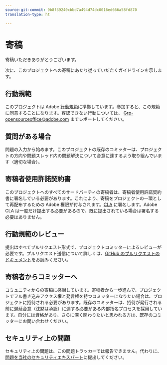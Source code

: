 ```yaml
---
source-git-commit: 9b8f39240cbbd7a494d74dc0016ed666a58fd870
translation-type: ht

---
```

# 寄稿

寄稿いただきありがとうございます。

次に、このプロジェクトへの寄稿にあたり従っていだたくガイドラインを示します。

## 行動規範

このプロジェクトは Adobe [行動規範](code-of-conduct.md)に準拠しています。参加すると、この規範に同意することになります。容認できない行動については、
[Grp-opensourceoffice@adobe.com](mailto:Grp-opensourceoffice@adobe.com) までレポートしてください。

## 質問がある場合

問題の入力から始めます。このプロジェクトの既存のコミッターは、プロジェクトの方向や問題スレッド内の問題解決について合意に達するよう取り組んでいます（適切な場合）。

## 寄稿者使用許諾契約書

このプロジェクトへのすべてのサードパーティの寄稿者は、寄稿者使用許諾契約書に署名している必要があります。これにより、寄稿をプロジェクトの一環として再配布するための Adobe 権限が付与されます。[CLA](http://opensource.adobe.com/cla.html) に署名します。Adobe CLA は一度だけ提出する必要があるので、既に提出されている場合は署名する必要はありません。

## 行動規範のレビュー

提出はすべてプルリクエスト形式で、プロジェクトコミッターによるレビューが必要です。プルリクエスト送信について詳しくは、[GitHub のプルリクエストのドキュメント](https://help.github.com/articles/about-pull-requests/)をお読みください。

<!--
Lastly, please follow the [pull request template](PULL_REQUEST_TEMPLATE.md) when
submitting a pull request!
-->

## 寄稿者からコミッターへ

コミュニティからの寄稿に感謝しています。寄稿者から一歩進んで、プロジェクトでフル書き込みアクセス権と発言権を持つコミッターになりたい場合は、プロジェクトに招待される必要があります。既存のコミッターは、招待が発行される前に遅延合意（沈黙は承認）に達する必要がある内部指名プロセスを採用しています。自分には資格があり、さらに深く関わりたいと思われる方は、既存のコミッターにお問い合わせください。

## セキュリティ上の問題

セキュリティ上の問題は、この問題トラッカーでは報告できません。代わりに、[問題を当社のセキュリティエキスパート](https://helpx.adobe.com/jp/security/alertus.html)に提出してください。
